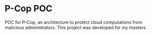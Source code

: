 # P-Cop POC
POC for P-Cop, an architecture to protect cloud computations from malicious administrators. This project was developed for my masters.

